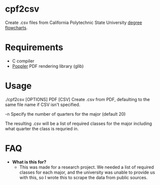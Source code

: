 # cpf2csv
Create .csv files from California Polytechnic State University
[degree flowcharts](https://flowcharts.calpoly.edu/).

# Requirements
- C compiler
- [Poppler](https://poppler.freedesktop.org/) PDF rendering library (glib)

# Usage
./cpf2csv [OPTIONS] PDF [CSV]
Create .csv from PDF, defaulting to the same file name if CSV isn't specified.

  -n  Specify the number of quarters for the major (default 20)

The resulting .csv will be a list of required classes for the major including
what quarter the class is requried in.

# FAQ
- **What is this for?**  
  - This was made for a research project. We needed a list of required classes
  for each major, and the university was unable to provide us with this, so I
  wrote this to scrape the data from public sources.

